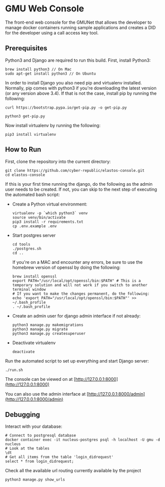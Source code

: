 # GMU Web Console
The front-end web console for the GMUNet that allows the developer to manage docker containers running sample applications and creates a DID for the developer using a call access key tool.

## Prerequisites
Python3 and Django are required to run this build. First, install Python3:
```
brew install python3 // On Mac
sudo apt-get install python3 // On Ubuntu
```
In order to install Django you also need pip and virtualenv installed. Normally, pip comes with python3 if you're downloading the latest version (or any version above 3.4). If that is not the case, install pip by running the following:
```
curl https://bootstrap.pypa.io/get-pip.py -o get-pip.py
```
```
python3 get-pip.py
```
Now install virtualenv by running the following:
```
pip3 install virtualenv
```
## How to Run
First, clone the repository into the current directory:
```
git clone https://github.com/cyber-republic/elastos-console.git
cd elastos-console
```
If this is your first time running the django, do the following as the admin user needs to be created. 
If not, you can skip to the next step of executing the automated bash script:
- Create a Python virtual environment:
    ```
    virtualenv -p `which python3` venv
    source venv/bin/activate
    pip3 install -r requirements.txt
    cp .env.example .env
    ```
- Start postgres server
    ``` 
    cd tools
    ./postgres.sh
    cd ..
    ```
    If you're on a MAC and encounter any errors, be sure to use the homebrew version of openssl by doing the following:
    ```
    brew install openssl
    export PATH="/usr/local/opt/openssl/bin:$PATH" # This is a temporary solution and will not work if you switch to another terminal window
    # If you want to make the changes permanent, do the following:
    echo 'export PATH="/usr/local/opt/openssl/bin:$PATH"' >> ~/.bash_profile
    . ~/.bash_profile
    ```
- Create an admin user for django admin interface if not already:
    ```
    python3 manage.py makemigrations
    python3 manage.py migrate
    python3 manage.py createsuperuser
    ```
- Deactivate virtualenv
    ```
    deactivate
    ```
Run the automated script to set up everything and start Django server:
```
./run.sh
```
The console can be viewed on at [http://127.0.0.1:8000](http://127.0.0.1:8000)

You can also use the admin interface at [http://127.0.0.1:8000/admin](http://127.0.0.1:8000/admin)

## Debugging
Interact with your database:
``` 
# Connect to postgresql database
docker container exec -it nucleus-postgres psql -h localhost -U gmu -d nucleus
# Look at the tables
\dt
# Get all items from the table 'login_didrequest'
select * from login_didrequest;
```
Check all the available url routing currently available by the project
``` 
python3 manage.py show_urls
```